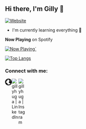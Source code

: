 ## Hi there, I'm Gilly 👋

[![Website](https://img.shields.io/website?label=gillyhuga.xyz&style=for-the-badge&url=https%3A%2F%2Fgillyhuga.xyz)](https://gillyhuga.xyz)

- I'm currently learning everything 💫

**Now Playing** on Spotify

<a href="https://open.spotify.com/user/312tbfzm3r2i2eqeiurzp2uajpyy">
    <img src="https://now-playing-gilly2.vercel.app/now-playing" width="256" height="64" alt="Now Playing">`
</a>

[![Top Langs](https://github-readme-stats.vercel.app/api/top-langs/?username=gillyhuga)](https://github.com/gillyhuga)

### Connect with me:

[<img align="left" alt="gillyhuga.xyz" width="22px" src="https://raw.githubusercontent.com/iconic/open-iconic/master/svg/globe.svg" />][website]

[<img align="left" alt="gillyhuga | LinkedIn" width="22px" src="https://cdn.jsdelivr.net/npm/simple-icons@v3/icons/linkedin.svg" />][linkedin]

[<img align="left" alt="gillyhuga | Instagram" width="22px" src="https://cdn.jsdelivr.net/npm/simple-icons@v3/icons/instagram.svg" />][instagram]



[website]: https://gillyhuga.xyz

[instagram]: https://instagram.com/gillyhuga

[linkedin]: https://linkedin.com/in/gillyhuga
